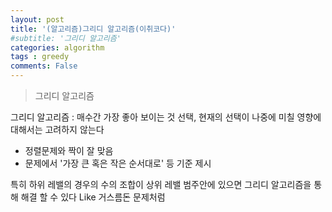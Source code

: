 ```yaml
---
layout: post
title: '(알고리즘)그리디 알고리즘(이취코다)'
#subtitle: '그리디 알고리즘'
categories: algorithm
tags : greedy
comments: False
---
```

> 그리디 알고리즘

그리디 알고리즘 : 매수간 가장 좋아 보이는 것 선택, 현재의 선택이 나중에 미칠 영향에 대해서는 고려하지 않는다

- 정렬문제와 짝이 잘 맞음
- 문제에서 '가장 큰 혹은 작은 순서대로' 등 기준 제시

특히 하위 레밸의 경우의 수의 조합이 상위 레밸 범주안에 있으면 그리디 알고리즘을 통해 해결 할 수 있다
Like 거스름돈 문제처럼







